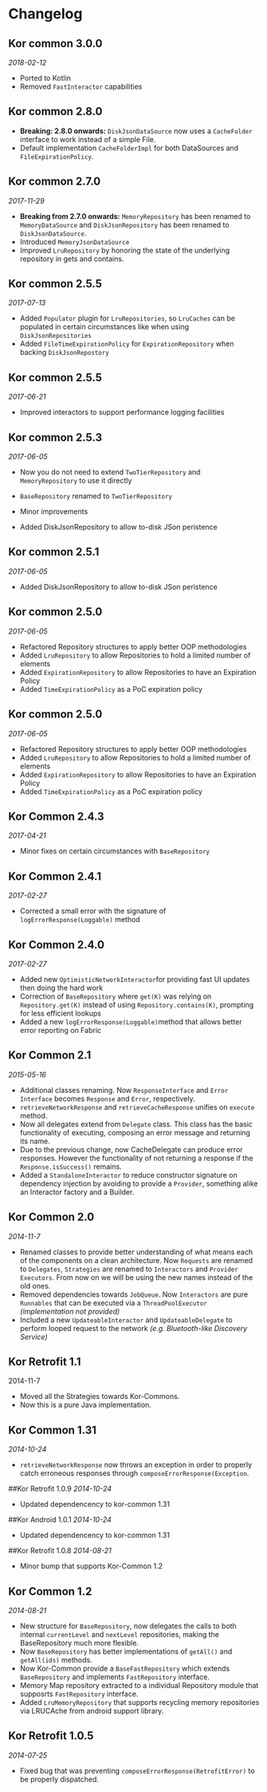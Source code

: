 Changelog
=========
## Kor common 3.0.0
_2018-02-12_

* Ported to Kotlin
* Removed `FastInteractor` capabilities

## Kor common 2.8.0
* **Breaking: 2.8.0 onwards:** `DiskJsonDataSource` now uses a `CacheFolder` interface to work instead of a simple File.
* Default implementation `CacheFolderImpl` for both DataSources and `FileExpirationPolicy`.

## Kor common 2.7.0
_2017-11-29_

* **Breaking from 2.7.0 onwards:** `MemoryRepository` has been renamed to `MemoryDataSource` and `DiskJsonRepository` has been renamed to `DiskJsonDataSource`.
* Introduced `MemoryJsonDataSource`
* Improved `LruRepository` by honoring the state of the underlying repository in gets and contains.

## Kor common 2.5.5
_2017-07-13_

* Added `Populator` plugin for `LruRepositories`, so `LruCaches` can be populated in certain circumstances like when using `DiskJsonRepositories`
* Added `FileTimeExpirationPolicy` for `ExpirationRepository` when backing `DiskJsonRepostory`
 
## Kor common 2.5.5
_2017-06-21_

* Improved interactors to support performance logging facilities

## Kor common 2.5.3
_2017-06-05_

* Now you do not need to extend `TwoTierRepository` and `MemoryRepository` to use it directly
* `BaseRepository` renamed to `TwoTierRepository`
* Minor improvements


* Added DiskJsonRepository to allow to-disk JSon peristence 
## Kor common 2.5.1
_2017-06-05_

* Added DiskJsonRepository to allow to-disk JSon peristence 

## Kor common 2.5.0
_2017-06-05_

* Refactored Repository structures to apply better OOP methodologies
* Added `LruRepository` to allow Repositories to hold a limited number of elements
* Added `ExpirationRepository` to allow Repositories to have an Expiration Policy
* Added `TimeExpirationPolicy` as a PoC expiration policy

## Kor common 2.5.0
_2017-06-05_

* Refactored Repository structures to apply better OOP methodologies
* Added `LruRepository` to allow Repositories to hold a limited number of elements
* Added `ExpirationRepository` to allow Repositories to have an Expiration Policy
* Added `TimeExpirationPolicy` as a PoC expiration policy

## Kor Common 2.4.3
_2017-04-21_

* Minor fixes on certain circumstances with `BaseRepository`

## Kor Common 2.4.1
_2017-02-27_

* Corrected a small error with the signature of `logErrorResponse(Loggable)` method

## Kor Common 2.4.0
_2017-02-27_

* Added new `OptimisticNetworkInteractor`for providing fast UI updates then doing the hard work
* Correction of `BaseRepository` where `get(K)` was relying on `Repository.get(K)` instead of using `Repository.contains(K)`, prompting for less efficient lookups
* Added a new `logErrorResponse(Loggable)`method that allows better error reporting on Fabric 

## Kor Common 2.1
_2015-05-16_

* Additional classes renaming. Now `ResponseInterface` and `Error Interface` becomes `Response` and `Error`, respectively.
* `retrieveNetworkResponse` and `retrieveCacheResponse` unifies on `execute` method.
* Now all delegates extend from `Delegate` class. This class has the basic functionality of executing, composing an error message
and returning its name.
* Due to the previous change, now CacheDelegate can produce error responses. However the functionality of not returning a
response if the `Response.isSuccess()` remains.
* Added a `StandaloneInteractor` to reduce constructor signature on dependency injection by avoiding to provide a 
`Provider`, something alike an Interactor factory and a Builder.
 
## Kor Common 2.0
_2014-11-7_

 * Renamed classes to provide better understanding of what means each of the components on a clean architecture. Now `Requests` are renamed
 to `Delegates`, `Strategies` are renamed to `Interactors` and `Provider` `Executors`. From now on we will be using the new names instead of the old ones.
 * Removed dependencies towards `JobQueue`. Now `Interactors` are pure `Runnables` that can be executed via a `ThreadPoolExecutor` _(implementation
 not provided)_
 * Included a new `UpdateableInteractor` and `UpdateableDelegate` to perform looped request to the network _(e.g. Bluetooth-like Discovery Service)_

## Kor Retrofit 1.1
2014-11-7

 * Moved all the Strategies towards Kor-Commons.
 * Now this is a pure Java implementation.

## Kor Common 1.31
_2014-10-24_

 * `retrieveNetworkResponse` now throws an exception in order to properly catch erroneous responses
 through `composeErrorResponse(Exception`.

##Kor Retrofit 1.0.9
_2014-10-24_

 * Updated dependencency to kor-common 1.31

##Kor Android 1.0.1
_2014-10-24_

 * Updated dependencency to kor-common 1.31

##Kor Retrofit 1.0.8
_2014-08-21_

 * Minor bump that supports Kor-Common 1.2
 
## Kor Common 1.2
_2014-08-21_

 * New structure for `BaseRepository`, now delegates the calls to both internal `currentLevel` and
 `nextLevel` repositories, making the BaseRepository much more flexible.
 * Now `BaseRepository` has better implementations of `getAll()` and `getAll(ids)` methods. 
 * Now Kor-Common provide a `BaseFastRepository` which extends `BaseRepository` and implements 
 `FastRepository` interface.
 * Memory Map repository extracted to a individual Repository module that supposrts `FastRepository`
 interface.
 * Added `LruMemoryRepository` that supports recycling memory repositories via LRUCAche from
 android support library.
 
## Kor Retrofit 1.0.5
_2014-07-25_

 * Fixed bug that was preventing `composeErrorResponse(RetrofitError)` to be properly dispatched.